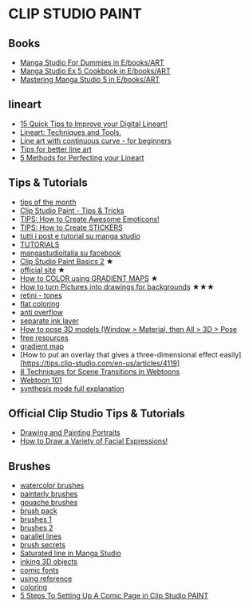 # CLIP STUDIO PAINT

## Books

* [Manga Studio For Dummies in E/books/ART](file:///E:/books/ART/Manga%20Studio%20For%20Dummies.pdf)
* [Manga Studio Ex 5 Cookbook in E/books/ART](file:///E:/books/ART/Manga%20Studio%20Ex%205%20Cookbook.pdf)
* [Mastering Manga Studio 5 in E/books/ART](file:///E:/books/ART/Mastering%20Manga%20Studio%205.pdf)

## lineart
* [15 Quick Tips to Improve your Digital Lineart!](https://tips.clip-studio.com/en-us/articles/3891)
* [Lineart: Techniques and Tools.](https://tips.clip-studio.com/en-us/articles/3879)
* [Line art with continuous curve - for beginners](https://tips.clip-studio.com/en-us/articles/3146)
* [Tips for better line art](https://tips.clip-studio.com/en-us/articles/3828)
* [5 Methods for Perfecting your Lineart](https://tips.clip-studio.com/en-us/articles/3868)

## Tips & Tutorials

* [tips of the month](https://tips.clip-studio.com/en-us/tips-of-the-month)
* [Clip Studio Paint - Tips & Tricks](https://www.youtube.com/watch?v=FB87LgdXub8)
* [TIPS: How to Create Awesome Emoticons!](https://tips.clip-studio.com/en-us/articles/2981)
* [TIPS: How to Create STICKERS](https://tips.clip-studio.com/en-us/articles/3687)
* [tutti i post e tutorial su manga studio](http://patriziamandanici.blogspot.it/2012/11/tutti-i-post-e-tutorial-su-manga-studio.html)
* [TUTORIALS](https://www.youtube.com/channel/UC4wqU8VKN-MrDCowrq9nkOA/videos)
* [mangastudioitalia su facebook](https://www.facebook.com/groups/mangastudioitalia/)
* [Clip Studio Paint Basics 2](https://www.youtube.com/watch?v=WkLrMGpWayw) ★
* [official site](https://www.clipstudio.net/en/) ★
* [How to COLOR using GRADIENT MAPS](https://www.youtube.com/watch?v=bEOf7anwW6s) ★
* [How to turn Pictures into drawings for backgrounds](https://www.youtube.com/watch?v=ItnQPPWnvSk) ★★★
* [retini - tones](https://tips.clip-studio.com/en-us/articles/1114)
* [flat coloring](https://www.youtube.com/watch?v=3n7Lfp3wca8&feature=youtu.be&t=2m32s)
* [anti overflow](https://www.youtube.com/watch?v=kTOYDSoRXdw)
* [separate ink layer](https://www.youtube.com/watch?v=VpJAmarV1jI)
* [How to pose 3D models (Window > Material, then All > 3D > Pose](https://www.youtube.com/watch?v=Xnn0loeFZWY)
* [free resources](https://misschroma.blogspot.it/2016/12/clip-studio-paint-aggiornamenti.html)
* [gradient map](https://www.youtube.com/watch?v=7Cx9v1KM-ks)
* [How to put an overlay that gives a three-dimensional effect easily][https://tips.clip-studio.com/en-us/articles/4119]
* [8 Techniques for Scene Transitions in Webtoons](https://tips.clip-studio.com/en-us/articles/4093)
* [Webtoon 101](https://tips.clip-studio.com/en-us/articles/4143)
* [synthesis mode full explanation](https://tips.clip-studio.com/en-us/articles/4162)

## Official Clip Studio Tips & Tutorials

* [Drawing and Painting Portraits](https://tips.clip-studio.com/en-us/articles/4023)
* [How to Draw a Variety of Facial Expressions!](https://tips.clip-studio.com/en-us/articles/1329)


## Brushes
* [watercolor brushes](https://www.dropbox.com/s/thod4k8jbl7tvst/%E3%82%A2%E3%83%8A%E3%83%AD%E3%82%B0%E9%A2%A8%E7%AD%86.zip?dl=0)
* [painterly brushes](http://lapinbeau.deviantart.com/art/Manga-Studio-5-Clip-Studio-Paint-Brush-Pack-619455926)
* [gouache brushes](http://roastedstix.deviantart.com/art/Gouache-Brush-Set-for-Manga-Studio-Dry-Brysh-v-2-613973487)
* [brush pack](http://roastedstix.deviantart.com/art/Dry-Brush-Pack-for-Manga-Studio-5-Ver-1-573226543)
* [brushes 1](http://www.learncsp.com/clip-studio-paint-free-brushes/)
* [brushes 2](http://iridescentdelirium.deviantart.com/art/My-Current-Clip-Studio-Paint-Brushes-666393710)
* [parallel lines](https://www.youtube.com/watch?v=iB2zgO8r5nM)
* [brush secrets](https://www.youtube.com/watch?v=aIfAMXv7tVY)
* [Saturated line in Manga Studio](https://www.youtube.com/watch?v=aD5EGSJ2Tu8&feature=youtu.be&t=4m40s)
* [inking 3D objects](https://www.youtube.com/watch?v=8r9_HcO1jkc)
* [comic fonts](http://www.learncsp.com/find-free-fonts-lettering-comics/)
* [using reference](https://www.youtube.com/watch?v=ZwKz6QcWSoY)
* [coloring](https://www.youtube.com/watch?v=O2qCjlKE-8k&list=WL&index=128)
* [5 Steps To Setting Up A Comic Page in Clip Studio PAINT](http://blog.smithmicro.com/2015/09/15/manga-studio/5-steps-to-setting-up-a-comic-page) 
